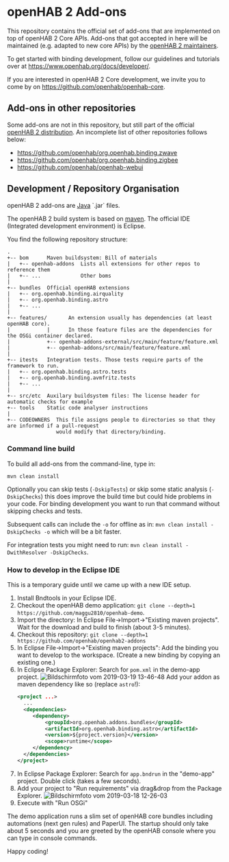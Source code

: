 # openHAB 2 Add-ons

This repository contains the official set of add-ons that are implemented on top of openHAB 2 Core APIs.
Add-ons that got accepted in here will be maintained (e.g. adapted to new core APIs)
by the [openHAB 2 maintainers](https://github.com/orgs/openhab/teams/2-x-add-ons-maintainers).

To get started with binding development, follow our guidelines and tutorials over at https://www.openhab.org/docs/developer/.

If you are interested in openHAB 2 Core development, we invite you to come by on https://github.com/openhab/openhab-core.

## Add-ons in other repositories

Some add-ons are not in this repository, but still part of the official [openHAB 2 distribution](https://github.com/openhab/openhab-distro).
An incomplete list of other repositories follows below:

* https://github.com/openhab/org.openhab.binding.zwave
* https://github.com/openhab/org.openhab.binding.zigbee
* https://github.com/openhab/openhab-webui

## Development / Repository Organisation

openHAB 2 add-ons are [Java](https://en.wikipedia.org/wiki/Java_(programming_language)) `.jar` files.

The openHAB 2 build system is based on [maven](https://maven.apache.org/what-is-maven.html).
The official IDE (Integrated development environment) is Eclipse.

You find the following repository structure:

```
.
+-- bom      Maven buildsystem: Bill of materials
|   +-- openhab-addons  Lists all extensions for other repos to reference them
|   +-- ...             Other boms
|
+-- bundles  Official openHAB extensions
|   +-- org.openhab.binding.airquality
|   +-- org.openhab.binding.astro
|   +-- ...
|
+-- features/       An extension usually has dependencies (at least openHAB core).
|            |      In those feature files are the dependencies for the OSGi container declared.
|            +-- openhab-addons-external/src/main/feature/feature.xml
|            +-- openhab-addons/src/main/feature/feature.xml
|
+-- itests   Integration tests. Those tests require parts of the framework to run.
|   +-- org.openhab.binding.astro.tests
|   +-- org.openhab.binding.avmfritz.tests
|   +-- ...
|
+-- src/etc  Auxilary buildsystem files: The license header for automatic checks for example
+-- tools    Static code analyser instructions
|
+-- CODEOWNERS  This file assigns people to directories so that they are informed if a pull-request
                would modify that directory/binding.
```

### Command line build

To build all add-ons from the command-line, type in:

`mvn clean install`

Optionally you can skip tests (`-DskipTests`) or skip some static analysis (`-DskipChecks`) this does  improve the build time but could hide problems in your code. For binding development you want to run that command without skipping checks and tests.

Subsequent calls can include the `-o` for offline as in: `mvn clean install -DskipChecks -o` which will be a bit faster.

For integration tests you might need to run: `mvn clean install -DwithResolver -DskipChecks`.

### How to develop in the Eclipse IDE

This is a temporary guide until we came up with a new IDE setup.

1. Install Bndtools in your Eclipse IDE.
2. Checkout the openHAB demo application: `git clone --depth=1 https://github.com/maggu2810/openhab-demo`.
3. Import the directory: In Eclipse File->Import->"Existing maven projects".
   Wait for the download and build to finish (about 3-5 minutes).
4. Checkout this repository: `git clone --depth=1 https://github.com/openhab/openhab2-addons`
5. In Eclipse File->Import->"Existing maven projects": Add the binding you want to develop to the workspace. (Create a new binding by copying an existing one.)
6. In Eclipse Package Explorer: Search for `pom.xml` in the demo-app project.
    ![Bildschirmfoto vom 2019-03-19 13-46-48](https://user-images.githubusercontent.com/66436/54607049-a9031700-4a4d-11e9-9b9d-64a620270d28.png)
    Add your addon as maven dependency like so (replace `astro`!):
   ```xml
   <project ...>
     ...
     <dependencies>
        <dependency>
            <groupId>org.openhab.addons.bundles</groupId>
            <artifactId>org.openhab.binding.astro</artifactId>
            <version>${project.version}</version>
            <scope>runtime</scope>
        </dependency>
     </dependencies>
   </project>
   ```
7. In Eclipse Package Explorer: Search for `app.bndrun` in the "demo-app" project.
   Double click (takes a few seconds).
8. Add your project to "Run requirements" via drag&drop from the Package Explorer.
    ![Bildschirmfoto vom 2019-03-18 12-26-03](https://user-images.githubusercontent.com/66436/54527103-2c066d80-4979-11e9-8852-c06a41f4d50b.png)
9. Execute with "Run OSGi"

The demo application runs a slim set of openHAB core bundles including automations (next gen rules) and PaperUI. The startup should only take about 5 seconds and you are greeted by the openHAB console where you can type in console commands.

Happy coding!
